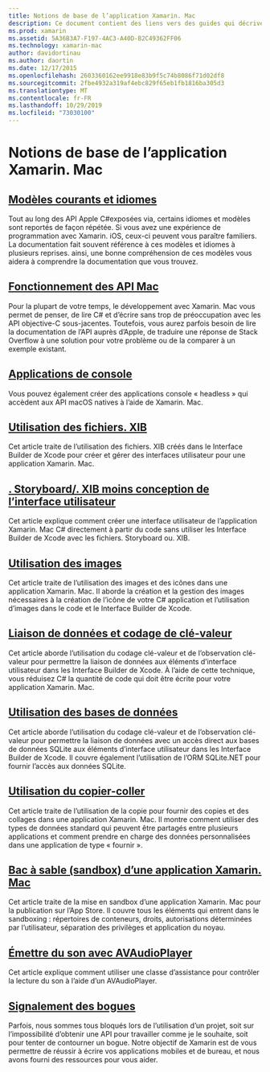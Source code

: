 ```yaml
---
title: Notions de base de l’application Xamarin. Mac
description: Ce document contient des liens vers des guides qui décrivent les différents concepts nécessaires à la compréhension du développement d’applications Xamarin. Mac.
ms.prod: xamarin
ms.assetid: 5A36B3A7-F197-4AC3-A40D-B2C49362FF06
ms.technology: xamarin-mac
author: davidortinau
ms.author: daortin
ms.date: 12/17/2015
ms.openlocfilehash: 2603360162ee9918e83b9f5c74b8086f71d02df8
ms.sourcegitcommit: 2fbe4932a319af4ebc829f65eb1fb1816ba305d3
ms.translationtype: MT
ms.contentlocale: fr-FR
ms.lasthandoff: 10/29/2019
ms.locfileid: "73030100"
---
```

# <a name="xamarinmac-application-fundamentals"></a>Notions de base de l’application Xamarin. Mac

## <a name="common-patterns-and-idiomsmacapp-fundamentalspatternsmd"></a>[Modèles courants et idiomes](~/mac/app-fundamentals/patterns.md)

Tout au long des API Apple C#exposées via, certains idiomes et modèles sont reportés de façon répétée. Si vous avez une expérience de programmation avec Xamarin. iOS, ceux-ci peuvent vous paraître familiers. La documentation fait souvent référence à ces modèles et idiomes à plusieurs reprises. ainsi, une bonne compréhension de ces modèles vous aidera à comprendre la documentation que vous trouvez.

## <a name="understanding-mac-apismacapp-fundamentalsmac-apismd"></a>[Fonctionnement des API Mac](~/mac/app-fundamentals/mac-apis.md)

Pour la plupart de votre temps, le développement avec Xamarin. Mac vous permet de penser, de lire C# et d’écrire sans trop de préoccupation avec les API objective-C sous-jacentes. Toutefois, vous aurez parfois besoin de lire la documentation de l’API auprès d’Apple, de traduire une réponse de Stack Overflow à une solution pour votre problème ou de la comparer à un exemple existant.

## <a name="console-appsmacapp-fundamentalsconsolemd"></a>[Applications de console](~/mac/app-fundamentals/console.md)

Vous pouvez également créer des applications console « headless » qui accèdent aux API macOS natives à l’aide de Xamarin. Mac.

## <a name="working-with-xib-filesmacapp-fundamentalsxibmd"></a>[Utilisation des fichiers. XIB](~/mac/app-fundamentals/xib.md)

Cet article traite de l’utilisation des fichiers. XIB créés dans le Interface Builder de Xcode pour créer et gérer des interfaces utilisateur pour une application Xamarin. Mac.

## <a name="storyboardxib-less-user-interface-designmacapp-fundamentalsxibless-uimd"></a>[. Storyboard/. XIB moins conception de l’interface utilisateur](~/mac/app-fundamentals/xibless-ui.md)

Cet article explique comment créer une interface utilisateur de l’application Xamarin. Mac C# directement à partir du code sans utiliser les Interface Builder de Xcode avec les fichiers. Storyboard ou. XIB.

## <a name="working-with-imagesmacapp-fundamentalsimagemd"></a>[Utilisation des images](~/mac/app-fundamentals/image.md)

Cet article traite de l’utilisation des images et des icônes dans une application Xamarin. Mac. Il aborde la création et la gestion des images nécessaires à la création de l’icône de votre C# application et l’utilisation d’images dans le code et le Interface Builder de Xcode.

## <a name="data-binding-and-key-value-codingmacapp-fundamentalsdatabindingmd"></a>[Liaison de données et codage de clé-valeur](~/mac/app-fundamentals/databinding.md)

Cet article aborde l’utilisation du codage clé-valeur et de l’observation clé-valeur pour permettre la liaison de données aux éléments d’interface utilisateur dans les Interface Builder de Xcode. À l’aide de cette technique, vous réduisez C# la quantité de code qui doit être écrite pour votre application Xamarin. Mac. 

## <a name="working-with-databasesmacapp-fundamentalsdatabasesmd"></a>[Utilisation des bases de données](~/mac/app-fundamentals/databases.md)

Cet article aborde l’utilisation du codage clé-valeur et de l’observation clé-valeur pour permettre la liaison de données avec un accès direct aux bases de données SQLite aux éléments d’interface utilisateur dans les Interface Builder de Xcode. Il couvre également l’utilisation de l’ORM SQLite.NET pour fournir l’accès aux données SQLite.

## <a name="working-with-copy-and-pastemacapp-fundamentalscopy-pastemd"></a>[Utilisation du copier-coller](~/mac/app-fundamentals/copy-paste.md)

Cet article traite de l’utilisation de la copie pour fournir des copies et des collages dans une application Xamarin. Mac. Il montre comment utiliser des types de données standard qui peuvent être partagés entre plusieurs applications et comment prendre en charge des données personnalisées dans une application de type « fournir ».

## <a name="sandboxing-a-xamarinmac-appmacapp-fundamentalssandboxingmd"></a>[Bac à sable (sandbox) d’une application Xamarin. Mac](~/mac/app-fundamentals/sandboxing.md)

Cet article traite de la mise en sandbox d’une application Xamarin. Mac pour la publication sur l’App Store. Il couvre tous les éléments qui entrent dans le sandboxing : répertoires de conteneurs, droits, autorisations déterminées par l’utilisateur, séparation des privilèges et application du noyau.

## <a name="playing-sound-with-avaudioplayermacapp-fundamentalssoundsmd"></a>[Émettre du son avec AVAudioPlayer](~/mac/app-fundamentals/sounds.md)

Cet article explique comment utiliser une classe d’assistance pour contrôler la lecture du son à l’aide d’un AVAudioPlayer.

## <a name="reporting-bugsmacapp-fundamentalstroubleshootingmd"></a>[Signalement des bogues](~/mac/app-fundamentals/troubleshooting.md)

Parfois, nous sommes tous bloqués lors de l’utilisation d’un projet, soit sur l’impossibilité d’obtenir une API pour travailler comme je le souhaite, soit pour tenter de contourner un bogue. Notre objectif de Xamarin est de vous permettre de réussir à écrire vos applications mobiles et de bureau, et nous avons fourni des ressources pour vous aider.
